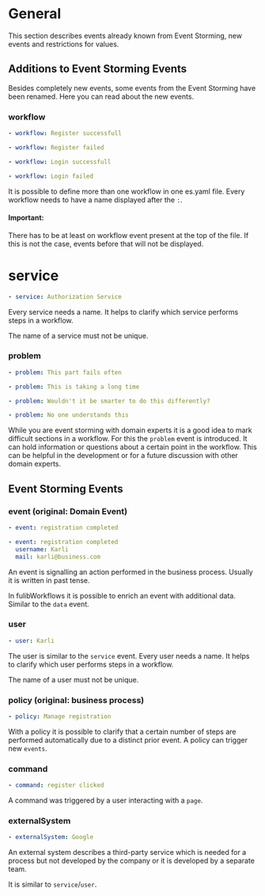 # General
This section describes events already known from Event Storming, new events and restrictions for values.

## Additions to Event Storming Events
Besides completely new events, some events from the Event Storming have been renamed.
Here you can read about the new events.

### workflow
```yaml
- workflow: Register successfull

- workflow: Register failed

- workflow: Login successfull

- workflow: Login failed
```

It is possible to define more than one workflow in one es.yaml file.
Every workflow needs to have a name displayed after the `:`.

#### Important:
There has to be at least on workflow event present at the top of the file.
If this is not the case, events before that will not be displayed.

# service
```yaml
- service: Authorization Service
```
Every service needs a name. It helps to clarify which service performs steps in a workflow.

The name of a service must not be unique.

### problem
```yaml
- problem: This part fails often

- problem: This is taking a long time

- problem: Wouldn't it be smarter to do this differently?

- problem: No one understands this
```

While you are event storming with domain experts it is a good idea to mark difficult sections in a workflow.
For this the `problem` event is introduced. It can hold information or questions about a certain point in the workflow.
This can be helpful in the development or for a future discussion with other domain experts.

## Event Storming Events
### event (original: Domain Event)
```yaml
- event: registration completed

- event: registration completed
  username: Karli
  mail: karli@business.com
```
An event is signalling an action performed in the business process.
Usually it is written in past tense.

In fulibWorkflows it is possible to enrich an event with additional data. Similar to the `data` event.

### user
```yaml
- user: Karli
```
The user is similar to the `service` event.
Every user needs a name. It helps to clarify which user performs steps in a workflow.

The name of a user must not be unique.

### policy (original: business process)
```yaml
- policy: Manage registration
```
With a policy it is possible to clarify that a certain number of steps are performed automatically due to a distinct prior event.
A policy can trigger new `events`.

### command
```yaml
- command: register clicked
```
A command was triggered by a user interacting with a `page`.

### externalSystem
```yaml
- externalSystem: Google
```
An external system describes a third-party service which is needed for a process but not developed by the company or it is
developed by a separate team.

It is similar to `service`/`user`.

